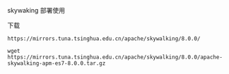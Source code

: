 skywaking 部署使用


下载

```
https://mirrors.tuna.tsinghua.edu.cn/apache/skywalking/8.0.0/

wget https://mirrors.tuna.tsinghua.edu.cn/apache/skywalking/8.0.0/apache-skywalking-apm-es7-8.0.0.tar.gz
```


